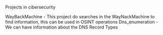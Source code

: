 Projects in cibersecurity 

WayBackMachine - This project do searches in the WayNackMachine to find information, this can be used in OSINT operations
Dns_enumeration - We can have information about the DNS Record Types
